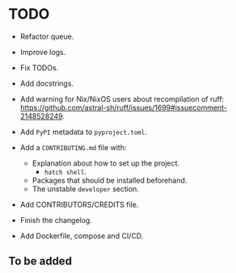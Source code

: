 # TODO

- Refactor queue.
- Improve logs.

- Fix TODOs.
- Add docstrings.

- Add warning for Nix/NixOS users about recompilation of ruff: https://github.com/astral-sh/ruff/issues/1699#issuecomment-2148528249.
- Add `PyPI` metadata to `pyproject.toml`.
- Add a `CONTRIBUTING.md` file with:
    - Explanation about how to set up the project.
        - `hatch shell`.
    - Packages that should be installed beforehand.
    - The unstable `developer` section.
- Add CONTRIBUTORS/CREDITS file.
- Finish the changelog.

- Add Dockerfile, compose and CI/CD.

## To be added
